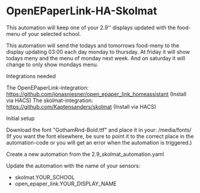 # OpenEPaperLink-HA-Skolmat
This automation will keep one of your 2.9'' displays updated with the food-menu of your selected school.

This automation will send the todays and tomorrows food-meny to the display updating 03:00 each day monday to thursday.
At friday it will show todays meny and the menu of monday next week. And on saturday it will change to only show mondays menu.



Integrations needed

The OpenEPaperLink-integration: https://github.com/jonasniesner/open_epaper_link_homeassistant (Install via HACS)
The skolmat-integration: https://github.com/Kaptensanders/skolmat (Install via HACS)



Initial setup

Download the font "GothamRnd-Bold.ttf" and place it in your: /media/fonts/
(If you want the font elsewhere, be sure to point it to the correct place in the automation-code or you will get an error when the automation is triggered.)
    
Create a new automation from the 2.9_skolmat_automation.yaml
    
Update the automation with the name of your sensors:
- skolmat.YOUR_SCHOOL
- open_epaper_link.YOUR_DISPLAY_NAME
